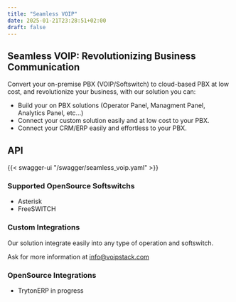 ```yaml
---
title: "Seamless VOIP"
date: 2025-01-21T23:28:51+02:00
draft: false
---
```


## Seamless VOIP: Revolutionizing Business Communication

Convert your on-premise PBX (VOIP/Softswitch) to cloud-based PBX at low cost, and revolutionize your business, with our solution you can:

* Build your on PBX solutions (Operator Panel, Managment Panel, Analytics Panel, etc...)
* Connect your custom solution easily and at low cost to your PBX.
* Connect your CRM/ERP easily and effortless to your PBX.

## API

{{< swagger-ui "/swagger/seamless_voip.yaml" >}}

### Supported OpenSource Softswitchs

* Asterisk
* FreeSWITCH

### Custom Integrations

Our solution integrate easily into any type of operation and softswitch.

Ask for more information at info@voipstack.com

### OpenSource Integrations

* TrytonERP in progress
